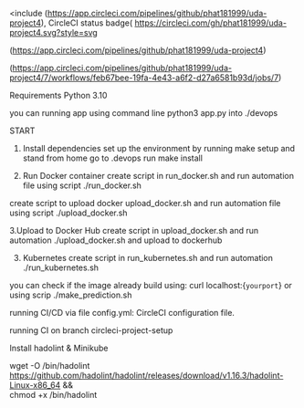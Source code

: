 <include
(https://app.circleci.com/pipelines/github/phat181999/uda-project4),
CircleCI status badge(
https://circleci.com/gh/phat181999/uda-project4.svg?style=svg

>

(https://app.circleci.com/pipelines/github/phat181999/uda-project4)

(https://app.circleci.com/pipelines/github/phat181999/uda-project4/7/workflows/feb67bee-19fa-4e43-a6f2-d27a6581b93d/jobs/7)

Requirements
Python 3.10

you can running app using command line python3 app.py into ./devops

START

1. Install dependencies
   set up the environment by running make setup and stand from home go to .devops
   run make install

2. Run Docker container
   create script in run_docker.sh and run automation file using script ./run_docker.sh

create script to upload docker upload_docker.sh and run automation file using script ./upload_docker.sh

3.Upload to Docker Hub
create script in upload_docker.sh and run automation ./upload_docker.sh
and upload to dockerhub

3. Kubernetes
   create script in run_kubernetes.sh and run automation ./run_kubernetes.sh

you can check if the image already build using: curl localhost:{`yourport`} or using scrip ./make_prediction.sh

running CI/CD via file config.yml: CircleCI configuration file.

running CI on branch circleci-project-setup

Install hadolint & Minikube

wget -O /bin/hadolint https://github.com/hadolint/hadolint/releases/download/v1.16.3/hadolint-Linux-x86_64 &&\
 chmod +x /bin/hadolint
